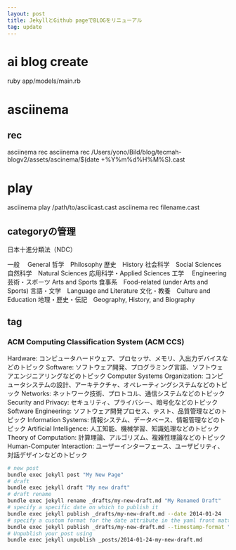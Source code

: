 ```yaml
---
layout: post
title: JekyllとGithub pageでBLOGをリニューアル
tag: update
---
```



# ai blog create
ruby app/models/main.rb


# asciinema

## rec
asciinema rec 
asciinema rec /Users/yono/Bild/blog/tecmah-blogv2/assets/ascinema/$(date +%Y%m%d%H%M%S).cast

# play

asciinema play /path/to/asciicast.cast
asciinema rec filename.cast


## categoryの管理

日本十進分類法（NDC）

一般 　General
哲学　Philosophy
歴史　History
社会科学　Social Sciences
自然科学　Natural Sciences
応用科学・Applied Sciences 
工学　  Engineering
芸術・スポーツ Arts and Sports
    食事系　Food-related (under Arts and Sports)
言語・文学　Language and Literature
文化・教養　Culture and Education
地理・歴史・伝記　Geography, History, and Biography


## tag
### ACM Computing Classification System (ACM CCS)

Hardware: コンピュータハードウェア、プロセッサ、メモリ、入出力デバイスなどのトピック
Software: ソフトウェア開発、プログラミング言語、ソフトウェアエンジニアリングなどのトピック
Computer Systems Organization: コンピュータシステムの設計、アーキテクチャ、オペレーティングシステムなどのトピック
Networks: ネットワーク技術、プロトコル、通信システムなどのトピック
Security and Privacy: セキュリティ、プライバシー、暗号化などのトピック
Software Engineering: ソフトウェア開発プロセス、テスト、品質管理などのトピック
Information Systems: 情報システム、データベース、情報管理などのトピック
Artificial Intelligence: 人工知能、機械学習、知識処理などのトピック
Theory of Computation: 計算理論、アルゴリズム、複雑性理論などのトピック
Human-Computer Interaction: ユーザーインターフェース、ユーザビリティ、対話デザインなどのトピック

```zsh
# new post
bundle exec jekyll post "My New Page"
# draft
bundle exec jekyll draft "My new draft"
# draft rename
bundle exec jekyll rename _drafts/my-new-draft.md "My Renamed Draft"
# specify a specific date on which to publish it
bundle exec jekyll publish _drafts/my-new-draft.md --date 2014-01-24
# specify a custom format for the date attribute in the yaml front matter
bundle exec jekyll publish _drafts/my-new-draft.md --timestamp-format "%Y-%m-%d %H:%M:%S %z"
# Unpublish your post using
bundle exec jekyll unpublish _posts/2014-01-24-my-new-draft.md
```
